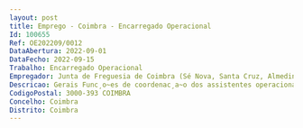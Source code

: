 ```yaml
--- 
layout: post
title: Emprego - Coimbra - Encarregado Operacional
Id: 100655
Ref: OE202209/0012
DataAbertura: 2022-09-01
DataFecho: 2022-09-15
Trabalho: Encarregado Operacional
Empregador: Junta de Freguesia de Coimbra (Sé Nova, Santa Cruz, Almedina e São Bartolomeu)
Descricao: Gerais Func¸o~es de coordenac¸a~o dos assistentes operacionais afetos ao seu sector de atividade, por cujos resultados e´ responsa´vel  Realizac¸a~o das tarefas de programac¸a~o, organizac¸a~o e controlo dos trabalhos a executar pelo pessoal sob sua coordenac¸a~o.Especificas Exerce func¸o~es de supervisa~o de um grupo  E´ responsa´vel pela afetac¸a~o dos funciona´rios que supervisiona a`s diferentes obras em execuc¸a~o, coordenando os no exerci´cio das suas atividades  Recebe dos responsa´veis pelas equipas de trabalho as requisic¸o~es de material, assina as e leva as ao conhecimento do respetivo superior hiera´rquico, que decidira´ em conformidade  Reúne se periodicamente com o seu superior hiera´rquico, ao qual da´ conhecimento do andamento das obras e de quaisquer deficie^ncias ou irregularidades, planeando com este o trabalho a efetuar e recebendo deste as diretrizes que devem orientar o trabalho  Desloca se a`s obras que lhe esta~o adstritas, observando o seu andamento e providenciando a resoluc¸a~o de qualquer problema  Podera´ eventualmente sugerir, quando para tal for solicitado, a contratac¸a~o de ma~o de obra especi´fica, bem como proceder a` inventariac¸a~o das faltas e entradas de servic¸o do pessoal e registar e calendarizar os pedidos de fe´rias com vista a assegurar o bom funcionamento das obras em execuc¸a~o, participar e descrever acidentes de trabalho e propor a nomeac¸a~o de um responsa´vel para o substituir na sua ause^ncia  Dar apoio a outros setores dentro da mesma divisa~o  Assegurar a utilizac¸a~o do equipamento de protec¸a~o individual e coletiva, de acordo com o estipulado pelos servic¸os de Higiene, Seguranc¸a e Sau´de no trabalho.
CodigoPostal: 3000-393 COIMBRA
Concelho: Coimbra
Distrito: Coimbra
--- 
```

